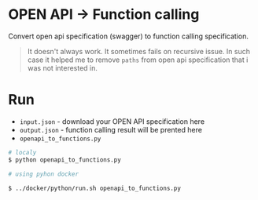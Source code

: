 # OPEN API  -> Function calling

Convert open api specification (swagger) to function calling specification. 

>It doesn't always work. It sometimes fails on recursive issue. In such case it helped me to remove `paths` from open api specification that i was not interested in.

# Run

- `input.json` - download your OPEN API specification here
- `output.json` - function calling result will be prented here
- `openapi_to_functions.py`

```bash
# localy
$ python openapi_to_functions.py

# using pyhon docker

$ ../docker/python/run.sh openapi_to_functions.py
```
